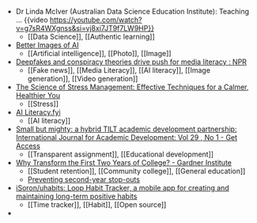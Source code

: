 - Dr Linda McIver (Australian Data Science Education Institute): Teaching ... {{video https://youtube.com/watch?v=g7sR4WXgnss&si=vj8xi7JT9f7LW9HP}}
	- [[Data Science]], [[Authentic learning]]
- [Better Images of AI](https://betterimagesofai.org/)
	- [[Artificial intelligence]], [[Photo]], [[Image]]
- [Deepfakes and conspiracy theories drive push for media literacy : NPR](https://www.npr.org/2024/03/21/1239693671/ai-images-and-conspiracy-theories-are-driving-a-push-for-media-literacy-educatio)
	- [[Fake news]], [[Media Literacy]], [[AI literacy]], [[Image generation]], [[Video generation]]
- [The Science of Stress Management: Effective Techniques for a Calmer, Healthier You](https://bblissmagazine.blogspot.com/2024/03/the-science-of-stress-management.html?m=1)
	- [[Stress]]
- [AI Literacy.fyi](https://ailiteracy.fyi/)
	- [[AI literacy]]
- [Small but mighty: a hybrid TILT academic development partnership: International Journal for Academic Development: Vol 29 , No 1 - Get Access](https://www.tandfonline.com/doi/full/10.1080/1360144X.2023.2269894)
	- [[Transparent assignment]], [[Educational development]]
- [Why Transform the First Two Years of College? - Gardner Institute](https://gardnerinstitute.org/why-transform-the-first-two-years-of-college/)
	- [[Student retention]], [[Community college]], [[General education]]
	- [Preventing second-year stop-outs](https://www.insidehighered.com/news/students/academics/2023/10/25/preventing-second-year-stop-outs)
- [iSoron/uhabits: Loop Habit Tracker, a mobile app for creating and maintaining long-term positive habits](https://github.com/iSoron/uhabits)
	- [[Time tracker]], [[Habit]], [[Open source]]
-